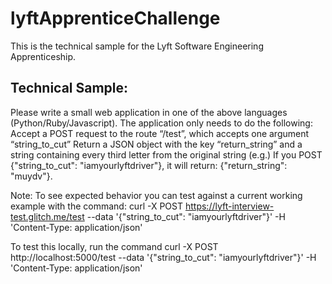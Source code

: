 # lyftApprenticeChallenge

This is the technical sample for the  Lyft Software Engineering Apprenticeship.

## Technical Sample:

Please write a small web application in one of the above languages (Python/Ruby/Javascript). The application only needs to do the following:
Accept a POST request to the route “/test”, which accepts one argument “string_to_cut”
Return a JSON object with the key “return_string” and a string containing every third letter from the original string
(e.g.) If you POST {"string_to_cut": "iamyourlyftdriver"}, it will return: {"return_string": "muydv"}.

Note: To see expected behavior you can test against a current working example with the command: curl -X POST https://lyft-interview-test.glitch.me/test --data '{"string_to_cut": "iamyourlyftdriver"}' -H 'Content-Type: application/json'

To test this locally, run the command curl -X POST http://localhost:5000/test --data '{"string_to_cut": "iamyourlyftdriver"}' -H 'Content-Type: application/json'



